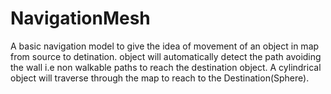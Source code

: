 # NavigationMesh
A basic navigation model to give the idea of movement of an object in map from source to detination.
object will automatically detect the path avoiding the wall i.e non walkable paths to reach the destination object.
A cylindrical object will traverse through the map to reach to the Destination(Sphere).

